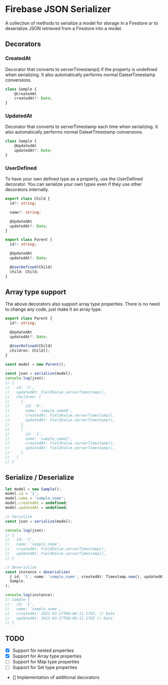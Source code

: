 # Firebase JSON Serializer

A collection of methods to serialize a model for storage in a Firestore or to deserialize JSON retrieved from a Firestore into a model.

## Decorators

### CreatedAt

Decorator that converts to serverTimestamp() if the property is undefined when serializing.
It also automatically performs normal Date⇄Timestamp conversions.

```ts
class Sample {
    @CreatedAt
    createdAt?: Date;
}
```

### UpdatedAt

Decorator that converts to serverTimestamp each time when serializing.
It also automatically performs normal Date⇄Timestamp conversions.

```ts
class Sample {
    @UpdatedAt
    updatedAt?: Date;
}
```

### UserDefined

To have your own defined type as a property, use the UserDefined decorator.
You can serialize your own types even if they use other decorators internally.

```ts
export class Child {
  id?: string;

  name?: string;

  @UpdatedAt
  updatedAt?: Date;
}

export class Parent {
  id?: string;

  @UpdatedAt
  updatedAt?: Date;

  @UserDefined(Child)
  child: Child;
}
```

## Array type support

The above decorators also support array type properties.
There is no need to change any code, just make it an array type.

```ts
export class Parent {
  id?: string;

  @UpdatedAt
  updatedAt?: Date;

  @UserDefined(Child)
  children: Child[];
}

const model = new Parent();
...
const json = serialize(model);
console.log(json);
// {
//   id: '2',
//   updatedAt: FieldValue.serverTimestamp(),
//   children: [
//     {
//       id: '0',
//       name: 'sample_name0',
//       createdAt: FieldValue.serverTimestamp(),
//       updatedAt: FieldValue.serverTimestamp(),
//     },
//     {
//       id: '1',
//       name: 'sample_name1',
//       createdAt: FieldValue.serverTimestamp(),
//       updatedAt: FieldValue.serverTimestamp(),
//     }
//   ]
// }
```

## Serialize / Deserialize

```ts
let model = new Sample();
model.id = '1';
model.name = 'sample_name';
model.createdAt = undefined;
model.updatedAt = undefined;

// Serialize
const json = serialize(model);

console.log(json);
// {
//   id: '1',
//   name: 'sample_name',
//   createdAt: FieldValue.serverTimestamp(),
//   updatedAt: FieldValue.serverTimestamp(),
// }

// Deserialize
const instance = deserialize(
  { id: '1', name: 'sample_name', createdAt: Timestamp.now(), updatedAt: Timestamp.now() },
  Sample,
);

console.log(instance);
// Sample {
//   id: '1',
//   name: 'sample_name',
//   createdAt: 2022-03-27T08:06:11.170Z, // Date
//   updatedAt: 2022-03-27T08:06:11.170Z // Date
// }

```

## TODO

- [x] Support for nested properties
- [x] Support for Array type properties
- [ ] Support for Map type properties
- [ ] Support for Set type properties
- [] Implementation of additional decorators